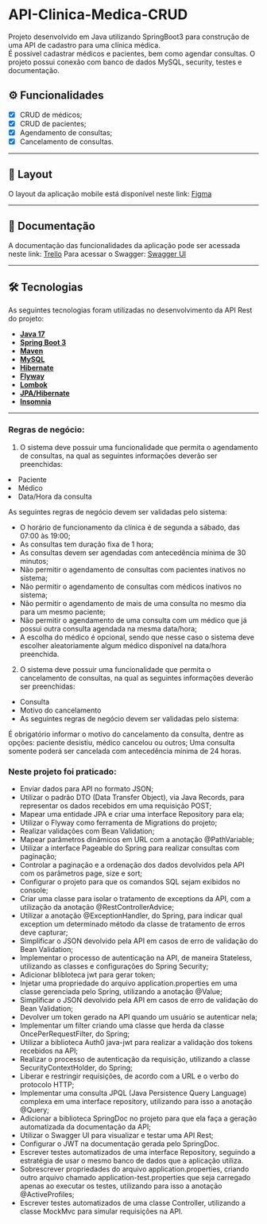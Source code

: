 # API-Clinica-Medica-CRUD

Projeto desenvolvido em Java utilizando SpringBoot3 para construção de uma API de cadastro para uma clínica médica.
<br>É possível cadastrar médicos e pacientes, bem como agendar consultas.
O projeto possui conexão com banco de dados MySQL, security, testes e documentação.

## ⚙️ Funcionalidades

- [x] CRUD de médicos;
- [x] CRUD de pacientes;
- [x] Agendamento de consultas;
- [x] Cancelamento de consultas.

---

## 🎨 Layout

O layout da aplicação mobile está disponível neste link: <a href="https://www.figma.com/file/N4CgpJqsg7gjbKuDmra3EV/Voll.med">Figma</a>

---

## 📄 Documentação

A documentação das funcionalidades da aplicação pode ser acessada neste link: <a href="https://trello.com/b/O0lGCsKb/api-voll-med">Trello</a>
Para acessar o Swagger: <a href="localhost:8080/swagger-ui/index.html">Swagger UI</a>

---

## 🛠 Tecnologias

As seguintes tecnologias foram utilizadas no desenvolvimento da API Rest do projeto:

- **[Java 17](https://www.oracle.com/java)**
- **[Spring Boot 3](https://spring.io/projects/spring-boot)**
- **[Maven](https://maven.apache.org)**
- **[MySQL](https://www.mysql.com)**
- **[Hibernate](https://hibernate.org)**
- **[Flyway](https://flywaydb.org)**
- **[Lombok](https://projectlombok.org)**
- **[JPA/Hibernate](https://hibernate.org/)**
- **[Insomnia](https://insomnia.rest/)**

---

### Regras de negócio:

1. O sistema deve possuir uma funcionalidade que permita o agendamento de consultas, na qual as seguintes informações deverão ser preenchidas:

<li>Paciente
<li>Médico
<li>Data/Hora da consulta

As seguintes regras de negócio devem ser validadas pelo sistema:
<ul>
<li>O horário de funcionamento da clínica é de segunda a sábado, das 07:00 às 19:00;
<li>As consultas tem duração fixa de 1 hora;
<li>As consultas devem ser agendadas com antecedência mínima de 30 minutos;
<li>Não permitir o agendamento de consultas com pacientes inativos no sistema;
<li>Não permitir o agendamento de consultas com médicos inativos no sistema;
<li>Não permitir o agendamento de mais de uma consulta no mesmo dia para um mesmo paciente;
<li>Não permitir o agendamento de uma consulta com um médico que já possui outra consulta agendada na mesma data/hora;
<li>A escolha do médico é opcional, sendo que nesse caso o sistema deve escolher aleatoriamente algum médico disponível na data/hora preenchida.
</ul>

2. O sistema deve possuir uma funcionalidade que permita o cancelamento de consultas, na qual as seguintes informações deverão ser preenchidas:

- Consulta
- Motivo do cancelamento
- As seguintes regras de negócio devem ser validadas pelo sistema:

É obrigatório informar o motivo do cancelamento da consulta, dentre as opções: paciente desistiu, médico cancelou ou outros;
Uma consulta somente poderá ser cancelada com antecedência mínima de 24 horas.

### Neste projeto foi praticado:
<ul>
<li>Enviar dados para API no formato JSON;</li>
<li>Utilizar o padrão DTO (Data Transfer Object), via Java Records, para representar os dados recebidos em uma requisição POST;</li>
<li>Mapear uma entidade JPA e criar uma interface Repository para ela;</li>
<li>Utilizar o Flyway como ferramenta de Migrations do projeto;</li>
<li>Realizar validações com Bean Validation;</li>
<li>Mapear parâmetros dinâmicos em URL com a anotação @PathVariable;</li>
<li>Utilizar a interface Pageable do Spring para realizar consultas com paginação;</li>
<li>Controlar a paginação e a ordenação dos dados devolvidos pela API com os parâmetros page, size e sort;</li>
<li>Configurar o projeto para que os comandos SQL sejam exibidos no console;</li>
<li>Criar uma classe para isolar o tratamento de exceptions da API, com a utilização da anotação @RestControllerAdvice;</li>
<li>Utilizar a anotação @ExceptionHandler, do Spring, para indicar qual exception um determinado método da classe de tratamento de erros deve capturar;</li>
<li>Simplificar o JSON devolvido pela API em casos de erro de validação do Bean Validation;</li>
<li>Implementar o processo de autenticação na API, de maneira Stateless, utilizando as classes e configurações do Spring Security;</li>
<li>Adicionar blibloteca jwt para gerar token;</li>
<li>Injetar uma propriedade do arquivo application.properties em uma classe gerenciada pelo Spring, utilizando a anotação @Value;</li>
<li>Simplificar o JSON devolvido pela API em casos de erro de validação do Bean Validation;</li>
<li>Devolver um token gerado na API quando um usuário se autenticar nela;</li>
<li>Implementar um filter criando uma classe que herda da classe OncePerRequestFilter, do Spring;</li>
<li>Utilizar a biblioteca Auth0 java-jwt para realizar a validação dos tokens recebidos na API;</li>
<li>Realizar o processo de autenticação da requisição, utilizando a classe SecurityContextHolder, do Spring;</li>
<li>Liberar e restringir requisições, de acordo com a URL e o verbo do protocolo HTTP;</li>
<li>Implementar uma consulta JPQL (Java Persistence Query Language) complexa em uma interface repository, utilizando para isso a anotação @Query;</li>
<li>Adicionar a biblioteca SpringDoc no projeto para que ela faça a geração automatizada da documentação da API;</li>
<li>Utilizar o Swagger UI para visualizar e testar uma API Rest;</li>
<li>Configurar o JWT na documentação gerada pelo SpringDoc.</li>
<li>Escrever testes automatizados de uma interface Repository, seguindo a estratégia de usar o mesmo banco de dados que a aplicação utiliza.</li>
<li>Sobrescrever propriedades do arquivo application.properties, criando outro arquivo chamado application-test.properties que seja carregado apenas ao executar os testes, utilizando para isso a anotação @ActiveProfiles;</li>
<li>Escrever testes automatizados de uma classe Controller, utilizando a classe MockMvc para simular requisições na API.</li>
</ul>
